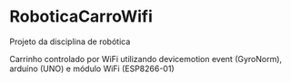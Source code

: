 # RoboticaCarroWifi
Projeto da disciplina de robótica

Carrinho controlado por WiFi utilizando devicemotion event (GyroNorm), arduíno (UNO) e módulo WiFi (ESP8266-01)
